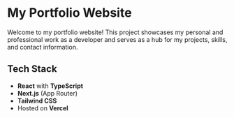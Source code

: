 # My Portfolio Website

Welcome to my portfolio website! This project showcases my personal and professional work as a developer and serves as a hub for my projects, skills, and contact information.

## Tech Stack
- **React** with **TypeScript**
- **Next.js** (App Router)
- **Tailwind CSS**
- Hosted on **Vercel**